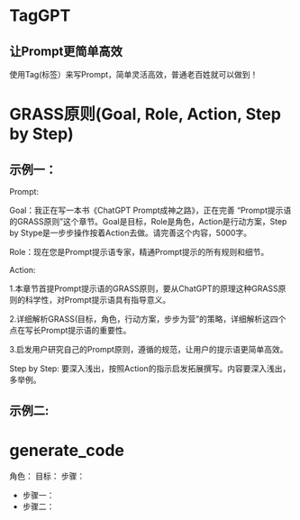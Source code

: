 # TagGPT

## 让Prompt更简单高效

使用Tag(标签）来写Prompt，简单灵活高效，普通老百姓就可以做到！


# GRASS原则(Goal, Role, Action, Step by Step)


## 示例一：

Prompt:


Goal：我正在写一本书《ChatGPT Prompt成神之路》，正在完善 “Prompt提示语的GRASS原则”这个章节。Goal是目标，Role是角色，Action是行动方案，Step by Stype是一步步操作按着Action去做。请完善这个内容，5000字。

Role：现在您是Prompt提示语专家，精通Prompt提示的所有规则和细节。

Action: 

1.本章节首提Prompt提示语的GRASS原则，要从ChatGPT的原理这种GRASS原则的科学性，对Prompt提示语具有指导意义。

2.详细解析GRASS(目标，角色，行动方案，步步为营”的策略，详细解析这四个点在写长Prompt提示语的重要性。

3.启发用户研究自己的Prompt原则，遵循的规范，让用户的提示语更简单高效。

Step by Step: 要深入浅出，按照Action的指示启发拓展撰写。内容要深入浅出，多举例。

## 示例二:

# generate_code
角色： <Role>
目标： <Goal>
步骤：
- 步骤一： <Action1>
- 步骤二： <Action2>


